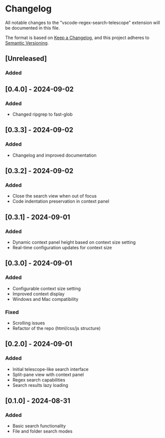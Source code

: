 # Changelog

All notable changes to the "vscode-regex-search-telescope" extension will be documented in this file.

The format is based on [Keep a Changelog](https://keepachangelog.com/en/1.0.0/),
and this project adheres to [Semantic Versioning](https://semver.org/spec/v2.0.0.html).

## [Unreleased]

### Added

## [0.4.0] - 2024-09-02

### Added
- Changed ripgrep to fast-glob

## [0.3.3] - 2024-09-02

### Added
- Changelog and improved documentation

## [0.3.2] - 2024-09-02

### Added
- Close the search view when out of focus
- Code indentation preservation in context panel

## [0.3.1] - 2024-09-01

### Added
- Dynamic context panel height based on context size setting
- Real-time configuration updates for context size

## [0.3.0] - 2024-09-01

### Added
- Configurable context size setting
- Improved context display
- Windows and Mac compatibility

### Fixed
- Scrolling issues
- Refactor of the repo (html/css/js structure)

## [0.2.0] - 2024-09-01

### Added
- Initial telescope-like search interface
- Split-pane view with context panel
- Regex search capabilities
- Search results lazy loading

## [0.1.0] - 2024-08-31

### Added
- Basic search functionality
- File and folder search modes

